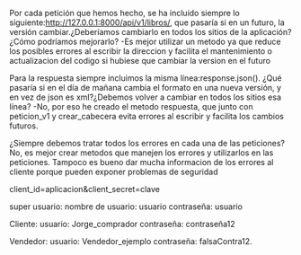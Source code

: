 Por cada petición que hemos hecho, se ha incluido siempre lo siguiente:http://127.0.0.1:8000/api/v1/libros/, que pasaría si en un futuro, la versión cambiar.¿Deberíamos cambiarlo en todos los sitios de la aplicación?¿Cómo podríamos mejorarlo?
-Es mejor utilizar un metodo ya que reduce los posibles errores al escribir la direccion y facilita el mantenimiento o actualizacion del codigo si hubiese que cambiar la version en el futuro

Para la respuesta siempre incluimos la misma línea:response.json(). ¿Qué pasaría si en el día de mañana cambia el formato en una nueva versión, y en vez de json es xml?¿Debemos volver a cambiar en todos los sitios esa línea?
-No, por eso he creado el metodo respuesta, que junto con peticion_v1 y crear_cabecera evita errores al escribir y facilita los cambios futuros.

¿Siempre debemos tratar todos los errores en cada una de las peticiones?
No, es mejor crear metodos que manejen los errores y utilizarlos en las peticiones. Tampoco es bueno dar mucha informacion de los errores al cliente porque pueden exponer problemas de seguridad


client_id=aplicacion&client_secret=clave

super usuario: 
    nombre de usuario: usuario
    contraseña: usuario

Cliente: 
    usuario: Jorge_comprador
    contraseña: contraseña12

Vendedor:
    usuario: Vendedor_ejemplo
    contraseña: falsaContra12.

